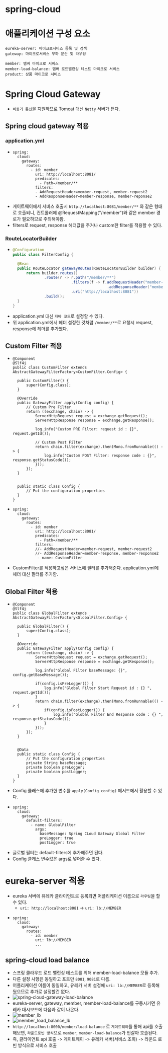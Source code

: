 

# spring-cloud

# 애플리케이션 구성 요소 
```
eureka-server: 마이크로서비스 등록 및 검색 
gateway: 마이크로서비스 부하 분산 및 라우팅
 
member: 멤버 마이크로 서비스  
member-load-balance: 멤버 로드밸런싱 테스트 마이크로 서비스  
product: 상품 마이크로 서비스  
```


# Spring Cloud Gateway
- `비동기 통신`을 지원하므로 Tomcat 대신 `Netty` 서버가 뜬다.

## Spring cloud gateway 적용 
### application.yml 
- ```
  spring:
    cloud:
      gateway:
        routes:
          - id: member
            uri: http://localhost:8081/
            predicates:
              - Path=/member/**
            filters:
            - AddRequestHeader=member-request, member-request2
            - AddResponseHeader=member-response, member-reponse2
  ```
- 게이트웨이에서 서비스 호출시 `http://localhost:8081/member/**` 와 같은 형태로 호출되니, 컨트롤러에 @RequestMapping("/member")와 같은 member 경로가 필요하므로 주의해야함.
- filters로 request, response 헤더값을 주거나 custom한 filter를 적용할 수 있다.  


### RouteLocatorBuilder 
- ```java
  @Configuration
  public class FilterConfig {

    @Bean
    public RouteLocator gatewayRoutes(RouteLocatorBuilder builder) {
        return builder.routes()
                .route(r -> r.path("/member/**")
                            .filters(f -> f.addRequestHeader("member-request", "member-request")
                                            .addResponseHeader("member-response", "member-response"))
                            .uri("http://localhost:8081"))
                .build();
    }
  }
  ```
- application.yml 대신 `자바 코드`로 설정할 수 있다. 
- 위 application.yml에서 헤더 설정한 것처럼 `/member/**`로 요청시 request, response에 헤더를 추가했다. 

## Custom Filter 적용 
- ```
  @Component
  @Slf4j
  public class CustomFilter extends AbstractGatewayFilterFactory<CustomFilter.Config> {

    public CustomFilter() {
        super(Config.class);
    }

    @Override
    public GatewayFilter apply(Config config) {
        // Custom Pre Filter
        return ((exchange, chain) -> {
            ServerHttpRequest request = exchange.getRequest();
            ServerHttpResponse response = exchange.getResponse();

            log.info("Custom PRE Filter: request id : {}", request.getId());

            // Custom Post Filter
            return chain.filter(exchange).then(Mono.fromRunnable(() -> {
                log.info("Custom POST Filter: response code : {}", response.getStatusCode());
            }));
        });
    }


    public static class Config {
        // Put the configuration properties
    }
  }     
  ```
- ```
  spring:
    cloud:
      gateway:
        routes:
          - id: member
            uri: http://localhost:8081/
            predicates:
              - Path=/member/**
            filters:
            //- AddRequestHeader=member-request, member-request2
            //- AddResponseHeader=member-response, member-response2
             - name: CustomFilter
  ```
- CustomFilter를 적용하고싶은 서비스에 필터를 추가해준다. application.yml에 헤더 대신 필터를 추가함. 
 
## Global Filter 적용 
- ```
  @Component
  @Slf4j
  public class GlobalFilter extends AbstractGatewayFilterFactory<GlobalFilter.Config> {

    public GlobalFilter() {
        super(Config.class);
    }

    @Override
    public GatewayFilter apply(Config config) {
        return ((exchange, chain) -> {
            ServerHttpRequest request = exchange.getRequest();
            ServerHttpResponse response = exchange.getResponse();

            log.info("Global Filter baseMessage: {}", config.getBaseMessage());

            if(config.isPreLogger()) {
                log.info("Global Filter Start Request id : {} ", request.getId());
            }
            return chain.filter(exchange).then(Mono.fromRunnable(() -> {
                if(config.isPostLogger()) {
                    log.info("Global Filter End Response code : {} ", response.getStatusCode());
                }
            }));
        });
    }


    @Data
    public static class Config {
        // Put the configuration properties
        private String baseMessage;
        private boolean preLogger;
        private boolean postLogger;
    }
  }  
  ```
- Config 클래스에 추가한 변수를 `apply(Config config)` 메서드에서 활용할 수 있다.
- ```
  spring:
    cloud:
      gateway:
        default-filters:
          - name: GlobalFilter
            args:
              baseMessage: Spring CLoud Gateway Global Filter
              preLogger: true
              postLogger: true
  ```
- 글로벌 필터는 default-filters에 추가해주면 된다. 
- Config 클래스 변수값은 args로 넣어줄 수 있다. 


# eureka-server 적용 
- eureka 서버에 유레카 클라이언트로 등록되면 어플리케이션 이름으로 `라우팅`을 할 수 있다.
  + `uri: http://localhost:8081` -> `uri: lb://MEMBER`
- ```
  spring:
    cloud:
      gateway:
        routes:
          - id: member
            uri: lb://MEMBER
            ...
  ```

## spring-cloud load balance 
- 스프링 클라우드 로드 밸런싱 테스트를 위해 member-load-balance 모듈 추가. 
- 다른 설정 사항은 동일하고 포트만 `8081`, `9081`로 다름. 
- 어플리케이션 이름이 동일하고, 유레카 서버 설정에 `uri: lb://MEMBER`로 등록해 뒀으므로 추가로 설정할건 없다. 
- ![spring-cloud-gateway-load-balance](/images/spring-cloud-gateway-load-balance.png)
- eureka-server, gateway, member, member-load-balance를 구동시키면 유레카 대시보드에 다음과 같이 나온다.
- ![member_lb](/images/member_lb.png)
- ![member_load_balance_lb](/images/member_load_balance_lb.png)
- `http://localhost:8000/member/load-balance` 로 `게이트웨이`를 통해 api를 호출해보면, `라운드로빈 방식`으로 `member`, `member-load-balance`가 번갈아 호출된다.
- 즉, 클라이언트 api 호출 -> 게이트웨이 -> 유레카 서버(서비스 조회) -> 라운드 로빈 방식으로 서비스 호출  